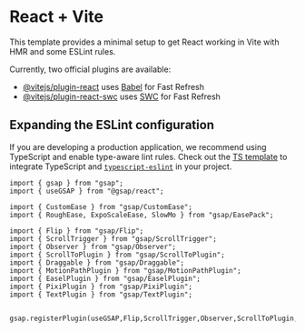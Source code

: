 # React + Vite

This template provides a minimal setup to get React working in Vite with HMR and some ESLint rules.

Currently, two official plugins are available:

-   [@vitejs/plugin-react](https://github.com/vitejs/vite-plugin-react/blob/main/packages/plugin-react/README.md) uses [Babel](https://babeljs.io/) for Fast Refresh
-   [@vitejs/plugin-react-swc](https://github.com/vitejs/vite-plugin-react-swc) uses [SWC](https://swc.rs/) for Fast Refresh

## Expanding the ESLint configuration

If you are developing a production application, we recommend using TypeScript and enable type-aware lint rules. Check out the [TS template](https://github.com/vitejs/vite/tree/main/packages/create-vite/template-react-ts) to integrate TypeScript and [`typescript-eslint`](https://typescript-eslint.io) in your project.

```
import { gsap } from "gsap";
import { useGSAP } from "@gsap/react";

import { CustomEase } from "gsap/CustomEase";
import { RoughEase, ExpoScaleEase, SlowMo } from "gsap/EasePack";

import { Flip } from "gsap/Flip";
import { ScrollTrigger } from "gsap/ScrollTrigger";
import { Observer } from "gsap/Observer";
import { ScrollToPlugin } from "gsap/ScrollToPlugin";
import { Draggable } from "gsap/Draggable";
import { MotionPathPlugin } from "gsap/MotionPathPlugin";
import { EaselPlugin } from "gsap/EaselPlugin";
import { PixiPlugin } from "gsap/PixiPlugin";
import { TextPlugin } from "gsap/TextPlugin";


gsap.registerPlugin(useGSAP,Flip,ScrollTrigger,Observer,ScrollToPlugin,Draggable,MotionPathPlugin,EaselPlugin,PixiPlugin,TextPlugin,RoughEase,ExpoScaleEase,SlowMo,CustomEase);
```

